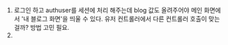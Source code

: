 1. 로그인 하고 authuser를 세션에 처리 해주는데 blog 값도 올려주어야 메인 화면에서 '내 블로그 화면'을 띄울 수 있다. 유저 컨트롤러에서 다른 컨트롤러 호출이 맞는걸까? 방법 고민 필요.
2. 